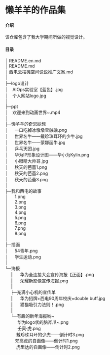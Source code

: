 # 懒羊羊的作品集

#### 介绍
该仓库包含了我大学期间所做的视觉设计。  

#### 目录  

│  README.en.md  
│  README.md  
│  西电云摆摊空间说说推广文案.md  
│    
├─logo设计  
│  &ensp;    AIOps实验室【蓝色】.jpg  
│  &ensp;    个人网站logo.jpg  
│        
├─ppt  
│  &ensp;    欢迎来到动画世界~.mp4  
│        
├─懒羊羊的奇思妙想  
│  &ensp;&ensp;    一口吃掉冰墩墩雪融融.png  
│  &ensp;&ensp;    世界名牛——戴珍珠耳环的少牛.jpg  
│  &ensp;&ensp;    世界名牛——蒙娜丽牛.jpg  
│  &ensp;&ensp;    乒乓天团.jpg  
│  &ensp;&ensp;    华为IP形象设计图——华小为Kylin.png  
│  &ensp;&ensp;    小眼睛大帅哥.jpg  
│  &ensp;&ensp;    秋天的芭蕾1.png  
│  &ensp;&ensp;    秋天的芭蕾2.png  
│  &ensp;&ensp;    秋天的芭蕾3.png  
│        
├─我和西电的故事  
│  &ensp;&ensp;    1.png  
│  &ensp;&ensp;    2.png  
│  &ensp;&ensp;    3.png  
│  &ensp;&ensp;    4.png  
│  &ensp;&ensp;    5.png  
│  &ensp;&ensp;    6.png  
│  &ensp;&ensp;    7.png  
│  &ensp;&ensp;    8.png  
│        
├─插画  
│  &ensp;&ensp;    54青年.png  
│  &ensp;&ensp;    学生运动.png  
│        
└─海报  
&ensp;&ensp;    │ &ensp;&ensp; 华为全连接大会宣传海报【正面】.png  
&ensp;&ensp;    │ &ensp;&ensp; 荣耀新影像宣传海报.png  
&ensp;&ensp;    │    
&ensp;&ensp;    ├─充满小心机的宣传单  
&ensp;&ensp;    │ &ensp;&ensp;     华为招牌+西电90周年校庆=double buff.jpg  
&ensp;&ensp;    │ &ensp;&ensp;   猫猫吸引力法则！.png  
&ensp;&ensp;    │         
&ensp;&ensp;    └─有趣的新年海报哟~  
      &ensp; &ensp;&ensp; &ensp;    华为logo状的脑斧爪~.png  
      &ensp; &ensp;&ensp; &ensp;    壬寅·虎.png  
      &ensp; &ensp;&ensp;&ensp;     戴珍珠耳环的少虎——倒计时3.png  
      &ensp;&ensp;&ensp;&ensp;      梵高虎的自画像——倒计时1.png  
      &ensp; &ensp;&ensp;&ensp;     虎里达的自画像——倒计时2.png  

